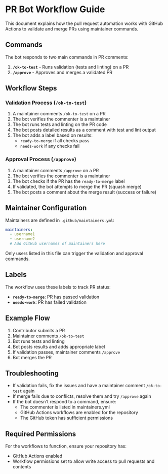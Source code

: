 # PR Bot Workflow Guide

This document explains how the pull request automation works with GitHub Actions to validate and merge PRs using maintainer commands.

## Commands

The bot responds to two main commands in PR comments:

1. **`/ok-to-test`** - Runs validation (tests and linting) on a PR
2. **`/approve`** - Approves and merges a validated PR

## Workflow Steps

### Validation Process (`/ok-to-test`)

1. A maintainer comments `/ok-to-test` on a PR
2. The bot verifies the commenter is a maintainer
3. The bot runs tests and linting on the PR code
4. The bot posts detailed results as a comment with test and lint output
5. The bot adds a label based on results:
   - `ready-to-merge` if all checks pass
   - `needs-work` if any checks fail

### Approval Process (`/approve`)

1. A maintainer comments `/approve` on a PR
2. The bot verifies the commenter is a maintainer
3. The bot checks if the PR has the `ready-to-merge` label
4. If validated, the bot attempts to merge the PR (squash merge)
5. The bot posts a comment about the merge result (success or failure)

## Maintainer Configuration

Maintainers are defined in `.github/maintainers.yml`:

```yaml
maintainers:
  - username1
  - username2
  # Add GitHub usernames of maintainers here
```

Only users listed in this file can trigger the validation and approval commands.

## Labels

The workflow uses these labels to track PR status:

- **`ready-to-merge`**: PR has passed validation
- **`needs-work`**: PR has failed validation

## Example Flow

1. Contributor submits a PR
2. Maintainer comments `/ok-to-test`
3. Bot runs tests and linting
4. Bot posts results and adds appropriate label
5. If validation passes, maintainer comments `/approve`
6. Bot merges the PR

## Troubleshooting

- If validation fails, fix the issues and have a maintainer comment `/ok-to-test` again
- If merge fails due to conflicts, resolve them and try `/approve` again
- If the bot doesn't respond to a command, ensure:
  - The commenter is listed in maintainers.yml
  - GitHub Actions workflows are enabled for the repository
  - The GitHub token has sufficient permissions

## Required Permissions

For the workflows to function, ensure your repository has:

- GitHub Actions enabled
- Workflow permissions set to allow write access to pull requests and contents
